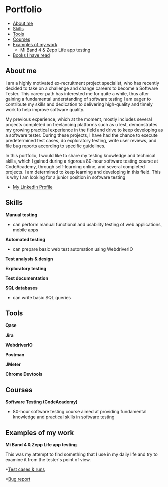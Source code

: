 # Portfolio
- [About me](#about-me)
- [Skills](#Skills)
- [Tools](#Tools)
- [Courses](#Courses)
- [Examples of my work](#Examples-of-my-work)
  * Mi Band 4 & Zepp Life app testing
- [Books I have read](#Books-I-have-read) 


## About me
I am a highly motivated ex-recruitment project specialist, who has recently decided to take on a challenge and change careers to become a Software Tester. This career path has interested me for quite a while, thus after gaining a fundamental understanding of software testing I am eager to contribute my skills and dedication to delivering high-quality and timely work to help improve software quality.

My previous experience, which at the moment, mostly includes several projects completed on freelancing platforms such as uTest, demonstrates my growing practical experience in the field and drive to keep developing as a software tester. During these projects, I have had the chance to execute predetermined test cases, do exploratory testing, write user reviews, and file bug reports according to specific guidelines.

In this portfolio, I would like to share my testing knowledge and technical skills, which I gained during a rigorous 80-hour software testing course at CodeAcademy, through self-learning online, and several completed projects. I am determined to keep learning and developing in this field. This is why I am looking for a junior position in software testing  

* [My LinkedIn Profile](https://www.linkedin.com/in/marijonas-stankaitis/)


## Skills

__Manual testing__
  * can perform manual functional and usability testing of web applications, mobile apps
    
__Automated testing__
  * can prepare basic web test automation using WebdriverIO 

__Test analysis & design__

__Exploratory testing__

__Test documentation__

__SQL databases__
  * can write basic SQL queries


## Tools

__Qase__

__Jira__

__WebdriverIO__

__Postman__

__JMeter__

__Chrome Devtools__

## Courses

__Software Testing (CodeAcademy)__
* 80-hour software testing course aimed at providing fundamental knowledge and practical skills in software testing

## Examples of my work

__Mi Band 4 & Zepp Life app testing__

This was my attempt to find something that I use in my daily life and try to examine it from the tester's point of view.

 *[Test cases & runs](https://drive.google.com/file/d/1niPxLvbHgrO0nAlUtp3bHoCRz6-e8PJP/view?usp=sharing)
 
 *[Bug report](https://drive.google.com/file/d/1M4xtnVa-b_9epJKClIrsZXjPKfexthHD/view?usp=sharing)



